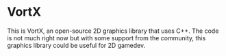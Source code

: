 # VortX
This is VortX, an open-source 2D graphics library that uses C++. The code is not much right now but with some support from the community, this graphics library could be useful for 2D gamedev.
